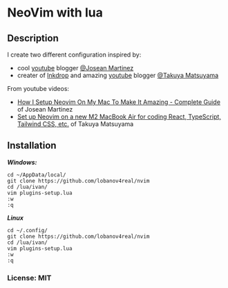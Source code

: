 # NeoVim with lua
  
## Description  
I create two different configuration inspired by:
- cool [youtube](https://www.youtube.com/@joseanmartinez) blogger [@Josean Martinez](https://github.com/josean-dev)  
- creater of [Inkdrop](https://www.inkdrop.app/) and amazing [youtube](https://www.youtube.com/@devaslife) blogger [@Takuya Matsuyama](https://github.com/craftzdog)  
  
From youtube videos:  
- [How I Setup Neovim On My Mac To Make It Amazing - Complete Guide](https://www.youtube.com/watch?v=vdn_pKJUda8&t=1s) of Josean Martinez  
- [Set up Neovim on a new M2 MacBook Air for coding React, TypeScript, Tailwind CSS, etc.](https://www.youtube.com/watch?v=ajmK0ZNcM4Q&t=372s) of Takuya Matsuyama  
 
## Installation
  
***Windows:***  
```  
cd ~/AppData/local/
git clone https://github.com/lobanov4real/nvim
cd /lua/ivan/
vim plugins-setup.lua
:w
:q
``` 
  
***Linux***  
```
cd ~/.config/
git clone https://github.com/lobanov4real/nvim
cd /lua/ivan/
vim plugins-setup.lua
:w
:q
```
  
### License: MIT  
